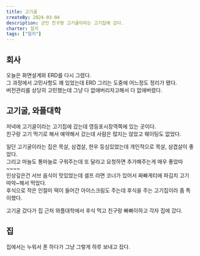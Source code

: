 ```yaml
---
title: 고기굴
createBy: 2024-03-04
description: 군인 친구랑 고기굴이라는 고기집에 갔다.
charter: 일지
tags: ["일지"]
---
```


## 회사

오늘은 화면설계와 ERD를 다시 그렸다.  
그 과정에서 고민사항도 꽤 있었는데 ERD 그리는 도중에 어느정도 정리가 됐다.  
버전관리를 상당히 고민했는데 그냥 다 없애버리자고해서 다 없애버렸다.

## 고기굴, 와플대학

저녁에 고기굴이라는 고기집에 갔는데 영등포시장역쪽에 있는 곳이다.  
친구랑 고기 먹기로 해서 예약해서 갔는데 사람은 많지는 않았고 웨이팅도 없었다.

일단 고기굴이라는 집은 목살, 삼겹살, 한우 등심있었는데 개인적으로 목살, 삼겹살이 좋았다.  
그리고 마늘도 통마늘로 구워주는데 또 달라고 요청하면 추가해주는게 매우 좋았따~~~~  
인상깊은건 서브 음식이 맛있었는데 셀프 라면 코너가 있어서 짜빠게티에 파김치 고기 따악~해서 먹었다.  
후식으로 작은 인절미 떡이 들어간 아이스크림도 주는데 후식을 주는 고기집이라 좀 특이했다.

고기굴 갔다가 집 근처 와플대학에서 후식 먹고 친구랑 빠빠이하고 각자 집에 갔다.

## 집

집에서는 누워서 폰 하다가 그냥 그렇게 하루 보내고 잤다.
